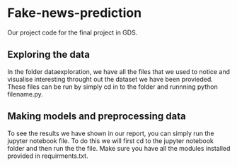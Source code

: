 # Fake-news-prediction
Our project code for the final project in GDS.

## Exploring the data

In the folder dataexploration, we have all the files that we used to notice and visualise interesting throught out the dataset we have been provieded.
These files can be run by simply cd in to the folder and runnning python filename.py.


## Making models and preprocessing data

To see the results we have shown in our report, you can simply run the jupyter notebook file. To do this we will first cd to the jupyter notebook folder and then run the the file. Make sure you have all the modules installed provided in requirments.txt.

